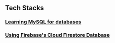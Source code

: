 ## Tech Stacks

### [Learning MySQL for databases](./Tech_Stacks/Learning_MySQL.md)

### [Using Firebase's Cloud Firestore Database](./Tech_Stacks/Intro_to_Cloud_Firestore.md)
